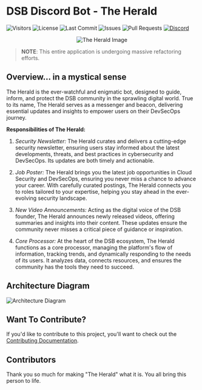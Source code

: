 # DSB Discord Bot - The Herald

![Visitors](https://api.visitorbadge.io/api/visitors?path=https%3A%2F%2Fgithub.com%2Fdevsecblueprint%2Fdiscord-bot&countColor=%23ffbe00)
![License](https://img.shields.io/github/license/devsecblueprint/discord-bot?style=for-the-badge)
![Last Commit](https://img.shields.io/github/last-commit/devsecblueprint/discord-bot?style=for-the-badge)
![Issues](https://img.shields.io/github/issues/devsecblueprint/discord-bot?style=for-the-badge)
![Pull Requests](https://img.shields.io/github/issues-pr/devsecblueprint/discord-bot?style=for-the-badge)
[![Discord](https://img.shields.io/discord/1269864144903864381?style=for-the-badge&logo=discord&color=B4BEFE&logoColor=B4BEFE&labelColor=302D41)](https://discord.gg/enMmUNq8jc)

<p align="center">
  <img src="./docs/imgs/the_herald.jpg" alt="The Herald Image" />
</p>

> **NOTE**: This entire application is undergoing massive refactoring efforts.

## Overview... in a mystical sense

The Herald is the ever-watchful and enigmatic bot, designed to guide, inform, and protect the DSB community in the sprawling digital world. True to its name, The Herald serves as a messenger and beacon, delivering essential updates and insights to empower users on their DevSecOps journey.

**Responsibilities of The Herald:**

1. _Security Newsletter:_
   The Herald curates and delivers a cutting-edge security newsletter, ensuring users stay informed about the latest developments, threats, and best practices in cybersecurity and DevSecOps. Its updates are both timely and actionable.

1. _Job Poster:_
   The Herald brings you the latest job opportunities in Cloud Security and DevSecOps, ensuring you never miss a chance to advance your career. With carefully curated postings, The Herald connects you to roles tailored to your expertise, helping you stay ahead in the ever-evolving security landscape.

1. _New Video Announcements:_
   Acting as the digital voice of the DSB founder, The Herald announces newly released videos, offering summaries and insights into their content. These updates ensure the community never misses a critical piece of guidance or inspiration.

1. _Core Processor:_
   At the heart of the DSB ecosystem, The Herald functions as a core processor, managing the platform's flow of information, tracking trends, and dynamically responding to the needs of its users. It analyzes data, connects resources, and ensures the community has the tools they need to succeed.

## Architecture Diagram

![Architecture Diagram](./docs/imgs/architecture.drawio.svg)

## Want To Contribute?

If you'd like to contribute to this project, you'll want to check out the [Contributing Documentation](./CONTRIBUTING.md).

## Contributors

Thank you so much for making "The Herald" what it is. You all bring this person to life.
